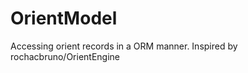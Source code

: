 OrientModel
===========

Accessing orient records in a ORM manner. Inspired by rochacbruno/OrientEngine
